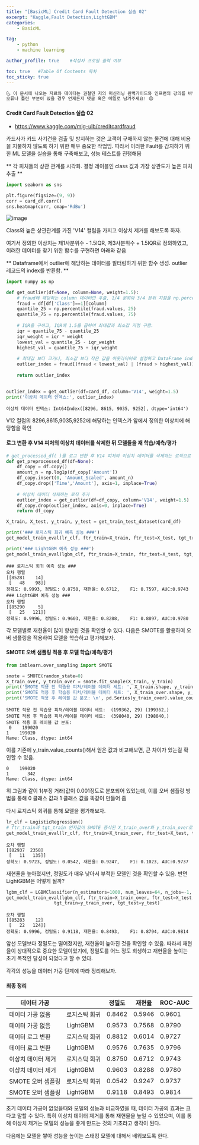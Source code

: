 ```yaml
---
title: "[BasicML] Credit Card Fault Detection 실습 02"
excerpt: "Kaggle,Fault Detection,LightGBM"
categories:
    - BasicML

tag:
    - python
    - machine learning

author_profile: true    #작성자 프로필 출력 여부

toc: true   #Table Of Contents 목차 
toc_sticky: true
---
```


```python
🌜 이 문서에 나오는 자료와 데이터는 권철민 저의 머신러닝 완벽가이드와 인프런의 강의를 바탕으로 정리하였습니다.
오류나 틀린 부분이 있을 경우 언제든지 댓글 혹은 메일로 남겨주세요! 😄
```



#### Credit Card Fault Detection 실습 02

- https://www.kaggle.com/mlg-ulb/creditcardfraud

카드사가 카드 사기건을 검출 및 방지하는 것은 고객이 구매하지 않는 물건에 대해 비용을 지불하지 않도록 하기 위한 매우 중요한 작업임. 따라서 이러한 Fault를 감지하기 위한 ML 모델을 실습을 통해 구축해보고, 성능 테스트를 진행해봄



** 각 피처들의 상관 관계를 시각화. 결정 레이블인 class 값과 가장 상관도가 높은 피처 추출 **

```python
import seaborn as sns

plt.figure(figsize=(9, 9))
corr = card_df.corr()
sns.heatmap(corr, cmap='RdBu')
```

![image](https://user-images.githubusercontent.com/81638919/156915773-e096e05e-1986-409b-a1eb-8d464ae7b799.png)

Class와 높은 상관관계를 가진 'V14' 컬럼을 가지고 이상치 제거를 해보도록 하자.

여기서 정의한 이상치는 제1사분위수 - 1.5IQR, 제3사분위수 + 1.5IQR로 정의하였고, 이러한 데이터를 찾기 위한 함수를 구현하면 아래와 같음

** Dataframe에서 outlier에 해당하는 데이터를 필터링하기 위한 함수 생성. outlier 레코드의 index를 반환함. **

```python
import numpy as np

def get_outlier(df=None, column=None, weight=1.5):
    # fraud에 해당하는 column 데이터만 추출, 1/4 분위와 3/4 분위 지점을 np.percentile로 구함. 
    fraud = df[df['Class']==1][column]
    quantile_25 = np.percentile(fraud.values, 25)
    quantile_75 = np.percentile(fraud.values, 75)
    
    # IQR을 구하고, IQR에 1.5를 곱하여 최대값과 최소값 지점 구함. 
    iqr = quantile_75 - quantile_25
    iqr_weight = iqr * weight
    lowest_val = quantile_25 - iqr_weight
    highest_val = quantile_75 + iqr_weight
    
    # 최대값 보다 크거나, 최소값 보다 작은 값을 아웃라이어로 설정하고 DataFrame index 반환. 
    outlier_index = fraud[(fraud < lowest_val) | (fraud > highest_val)].index
    
    return outlier_index
    
```

```python
outlier_index = get_outlier(df=card_df, column='V14', weight=1.5)
print('이상치 데이터 인덱스:', outlier_index)
```

```
이상치 데이터 인덱스: Int64Index([8296, 8615, 9035, 9252], dtype='int64')
```

V12 컬럼의 8296,8615,9035,9252에 해당하는 인덱스가 앞에서 정의한 이상치에 해당함을 확인



#### **로그 변환 후 V14 피처의 이상치 데이터를 삭제한 뒤 모델들을 재 학습/예측/평가**

```python
# get_processed_df( )를 로그 변환 후 V14 피처의 이상치 데이터를 삭제하는 로직으로 변경. 
def get_preprocessed_df(df=None):
    df_copy = df.copy()
    amount_n = np.log1p(df_copy['Amount'])
    df_copy.insert(0, 'Amount_Scaled', amount_n)
    df_copy.drop(['Time','Amount'], axis=1, inplace=True)
    
    # 이상치 데이터 삭제하는 로직 추가
    outlier_index = get_outlier(df=df_copy, column='V14', weight=1.5)
    df_copy.drop(outlier_index, axis=0, inplace=True)
    return df_copy

X_train, X_test, y_train, y_test = get_train_test_dataset(card_df)

print('### 로지스틱 회귀 예측 성능 ###')
get_model_train_eval(lr_clf, ftr_train=X_train, ftr_test=X_test, tgt_train=y_train, tgt_test=y_test)

print('### LightGBM 예측 성능 ###')
get_model_train_eval(lgbm_clf, ftr_train=X_train, ftr_test=X_test, tgt_train=y_train, tgt_test=y_test)

```

```
### 로지스틱 회귀 예측 성능 ###
오차 행렬
[[85281    14]
 [   48    98]]
정확도: 0.9993, 정밀도: 0.8750, 재현율: 0.6712,    F1: 0.7597, AUC:0.9743
### LightGBM 예측 성능 ###
오차 행렬
[[85290     5]
 [   25   121]]
정확도: 0.9996, 정밀도: 0.9603, 재현율: 0.8288,    F1: 0.8897, AUC:0.9780
```

각 모델별로 재현율이 많이 향상된 것을 확인할 수 있다. 다음은 SMOTE를 활용하여 오버 샘플링을 적용하여 모델을 학습하고 평가해보자.



#### SMOTE 오버 샘플링 적용 후 모델 학습/예측/평가

```python
from imblearn.over_sampling import SMOTE

smote = SMOTE(random_state=0)
X_train_over, y_train_over = smote.fit_sample(X_train, y_train)
print('SMOTE 적용 전 학습용 피처/레이블 데이터 세트: ', X_train.shape, y_train.shape)
print('SMOTE 적용 후 학습용 피처/레이블 데이터 세트: ', X_train_over.shape, y_train_over.shape)
print('SMOTE 적용 후 레이블 값 분포: \n', pd.Series(y_train_over).value_counts())
```

```
SMOTE 적용 전 학습용 피처/레이블 데이터 세트:  (199362, 29) (199362,)
SMOTE 적용 후 학습용 피처/레이블 데이터 세트:  (398040, 29) (398040,)
SMOTE 적용 후 레이블 값 분포: 
 0    199020
1    199020
Name: Class, dtype: int64
```

이를 기존에 y_train.value_counts()해서 얻은 값과 비교해보면, 큰 차이가 있는걸 확인할 수 있음.

```
0    199020
1       342
Name: Class, dtype: int64
```

위 그림과 같이 1(부정 거래)값이 0.001정도로 분포되어 있었는데, 이를 오버 샘플링 방법을 통해 0 클래스 값과 1 클래스 값을 똑같이 만들어 줌

다시 로지스틱 회귀를 통해 모델을 평가해보자. 

```python
lr_clf = LogisticRegression()
# ftr_train과 tgt_train 인자값이 SMOTE 증식된 X_train_over와 y_train_over로 변경됨에 유의
get_model_train_eval(lr_clf, ftr_train=X_train_over, ftr_test=X_test, tgt_train=y_train_over, tgt_test=y_test)

```

```
오차 행렬
[[82937  2358]
 [   11   135]]
정확도: 0.9723, 정밀도: 0.0542, 재현율: 0.9247,    F1: 0.1023, AUC:0.9737
```

재현율을 높아졌지만, 정밀도가 매우 낮아서 부적한 모델인 것을 확인할 수 있음. 반면 LightGBM은 어떻게 될까?

```python
lgbm_clf = LGBMClassifier(n_estimators=1000, num_leaves=64, n_jobs=-1, boost_from_average=False)
get_model_train_eval(lgbm_clf, ftr_train=X_train_over, ftr_test=X_test,
                  tgt_train=y_train_over, tgt_test=y_test)
```

```
오차 행렬
[[85283    12]
 [   22   124]]
정확도: 0.9996, 정밀도: 0.9118, 재현율: 0.8493,    F1: 0.8794, AUC:0.9814
```

앞선 모델보다 정밀도는 떨어졌지만, 재현율이 높아진 것을 확인할 수 있음. 따라서 재현율이 상대적으로 중요한 모델이었기에, 정밀도를 어느 정도 희생하고 재현율을 높이는 초기 목적인 달성이 되었다고 할 수 있다. 

각각의 성능을 데이터 가공 단계에 따라 정리해보자.

#### 최종 정리

| 데이터 가공        |               | 정밀도 | 재현율 | ROC-AUC |
| ------------------ | ------------- | ------ | ------ | ------- |
| 데이터 가공 없음   | 로지스틱 회귀 | 0.8462 | 0.5946 | 0.9601  |
| 데이터 가공 없음   | LightGBM      | 0.9573 | 0.7568 | 0.9790  |
| 데이터 로그 변환   | 로지스틱 회귀 | 0.8812 | 0.6014 | 0.9727  |
| 데이터 로그 변환   | LightGBM      | 0.9576 | 0.7635 | 0.9796  |
| 이상치 데이터 제거 | 로지스틱 회귀 | 0.8750 | 0.6712 | 0.9743  |
| 이상치 데이터 제거 | LightGBM      | 0.9603 | 0.8288 | 0.9780  |
| SMOTE 오버 샘플링  | 로지스틱 회귀 | 0.0542 | 0.9247 | 0.9737  |
| SMOTE 오버 샘플링  | LightGBM      | 0.9118 | 0.8493 | 0.9814  |



초기 데이터 가공이 없었을때와 모델의 성능과 비교하였을 때, 데이터 가공의 효과는 크다고 말할 수 있다. 특히 이상치 데이터 제거를 통해 재현율을 높일 수 있었으며, 이를 통해 이상치 제거는 모델의 성능을 좋게 만드는 것의 기초라고 생각이 된다.

다음에는 모델을 쌓아 성능을 높이는 스태킹 모델에 대해서 배워보도록 한다.

